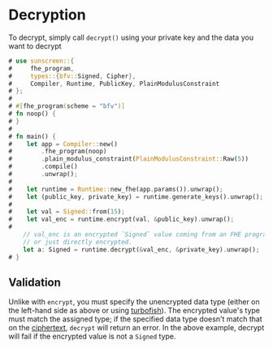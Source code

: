 # Decryption
To decrypt, simply call `decrypt()` using your private key and the data you want to decrypt

```rust
# use sunscreen::{
#     fhe_program,
#     types::{bfv::Signed, Cipher},
#     Compiler, Runtime, PublicKey, PlainModulusConstraint
# };
#
# #[fhe_program(scheme = "bfv")]
# fn noop() {
# }
#
# fn main() {
#    let app = Compiler::new()
#        .fhe_program(noop)
#        .plain_modulus_constraint(PlainModulusConstraint::Raw(5))
#        .compile()
#        .unwrap();
#
#    let runtime = Runtime::new_fhe(app.params()).unwrap();
#    let (public_key, private_key) = runtime.generate_keys().unwrap();
#
#    let val = Signed::from(15);
#    let val_enc = runtime.encrypt(val, &public_key).unwrap();
#
    // val_enc is an encrypted `Signed` value coming from an FHE program
    // or just directly encrypted.
    let a: Signed = runtime.decrypt(&val_enc, &private_key).unwrap();
# }
```

## Validation
Unlike with `encrypt`, you must specify the unencrypted data type (either on the left-hand side as above or using [turbofish](https://techblog.tonsser.com/posts/what-is-rusts-turbofish)). The encrypted value's type must match the assigned type; if the specified data type doesn't match that on the [ciphertext](./encryption.html#type-annotation), `decrypt` will return an error. In the above example, decrypt will fail if the encrypted value is not a `Signed` type.
